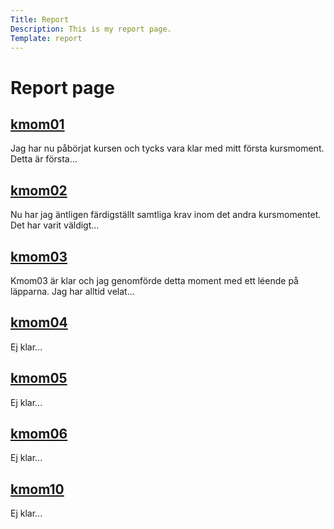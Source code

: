 ```yaml
---
Title: Report
Description: This is my report page.
Template: report
---
```


Report page
==========================
<!-- <hr> -->
<div class="kmom-box a">
    <a href="report/kmom01" class="rubrik"><h2>kmom01</h2></a>
    <p>Jag har nu påbörjat kursen och tycks vara klar med mitt första kursmoment. Detta är första... <br> <a href="report/kmom01"><i class="fas fa-arrow-right"></i></a></p>
</div>

<div class="kmom-box b">
    <a href="report/kmom02"><h2>kmom02</h2></a>
    <p>Nu har jag äntligen färdigställt samtliga krav inom det andra kursmomentet. Det har varit väldigt... <br> <a href="report/kmom02"><i class="fas fa-arrow-right"></i></a></p>
</div>

<div class="kmom-box c">
    <a href="report/kmom03"><h2>kmom03</h2></a>
    <p>Kmom03 är klar och jag genomförde detta moment med ett léende på läpparna. Jag har alltid velat... <br> <a href="report/kmom03"><i class="fas fa-arrow-right"></i></a></p>
</div>

<div class="kmom-box a">
    <a href="#"><h2>kmom04</h2></a>
    <p>Ej klar...</p>
</div>

<div class="kmom-box b">
    <a href="#"><h2>kmom05</h2></a>
    <p>Ej klar...</p>
</div>

<div class="kmom-box c">
    <a href="#"><h2>kmom06</h2></a>
    <p>Ej klar...</p>
</div>

<div class="kmom-box project">
    <a href="#"><h2>kmom10</h2></a>
    <p>Ej klar...</p>
</div>
